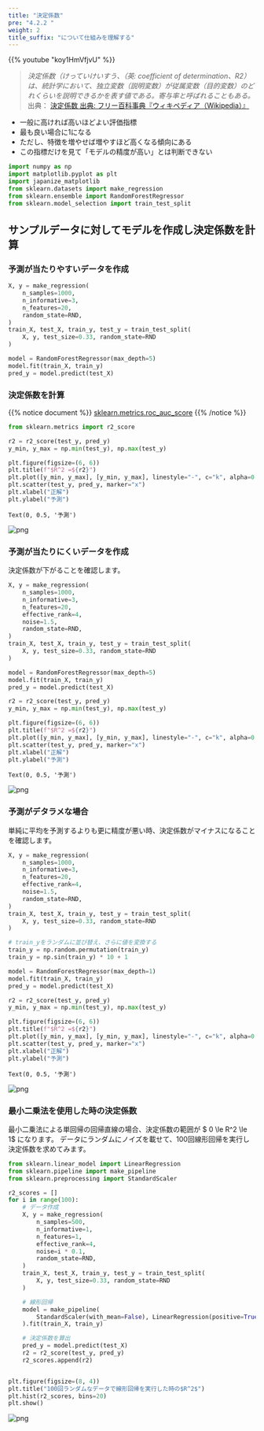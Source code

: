 ```yaml
---
title: "決定係数"
pre: "4.2.2 "
weight: 2
title_suffix: "について仕組みを理解する"
---
```


{{% youtube "koy1HmVfjvU" %}}

> *決定係数（けっていけいすう、（英: coefficient of determination、R2）は、統計学において、独立変数（説明変数）が従属変数（目的変数）のどれくらいを説明できるかを表す値である。寄与率と呼ばれることもある。* 出典：
[決定係数 出典: フリー百科事典『ウィキペディア（Wikipedia）』](https://ja.wikipedia.org/wiki/%E6%B1%BA%E5%AE%9A%E4%BF%82%E6%95%B0)

- 一般に高ければ高いほどよい評価指標
- 最も良い場合に1になる
- ただし、特徴を増やせば増やすほど高くなる傾向にある
- この指標だけを見て「モデルの精度が高い」とは判断できない

```python
import numpy as np
import matplotlib.pyplot as plt
import japanize_matplotlib
from sklearn.datasets import make_regression
from sklearn.ensemble import RandomForestRegressor
from sklearn.model_selection import train_test_split
```


## サンプルデータに対してモデルを作成し決定係数を計算
### 予測が当たりやすいデータを作成


```python
X, y = make_regression(
    n_samples=1000,
    n_informative=3,
    n_features=20,
    random_state=RND,
)
train_X, test_X, train_y, test_y = train_test_split(
    X, y, test_size=0.33, random_state=RND
)

model = RandomForestRegressor(max_depth=5)
model.fit(train_X, train_y)
pred_y = model.predict(test_X)
```

### 決定係数を計算
{{% notice document %}}
[sklearn.metrics.roc_auc_score](https://scikit-learn.org/stable/modules/generated/sklearn.metrics.roc_auc_score.html)
{{% /notice %}}


```python
from sklearn.metrics import r2_score

r2 = r2_score(test_y, pred_y)
y_min, y_max = np.min(test_y), np.max(test_y)

plt.figure(figsize=(6, 6))
plt.title(f"$R^2 =${r2}")
plt.plot([y_min, y_max], [y_min, y_max], linestyle="-", c="k", alpha=0.2)
plt.scatter(test_y, pred_y, marker="x")
plt.xlabel("正解")
plt.ylabel("予測")
```




    Text(0, 0.5, '予測')




    
![png](/images/eval/regression/r2_files/r2_6_1.png)
    


### 予測が当たりにくいデータを作成
決定係数が下がることを確認します。


```python
X, y = make_regression(
    n_samples=1000,
    n_informative=3,
    n_features=20,
    effective_rank=4,
    noise=1.5,
    random_state=RND,
)
train_X, test_X, train_y, test_y = train_test_split(
    X, y, test_size=0.33, random_state=RND
)

model = RandomForestRegressor(max_depth=5)
model.fit(train_X, train_y)
pred_y = model.predict(test_X)
```


```python
r2 = r2_score(test_y, pred_y)
y_min, y_max = np.min(test_y), np.max(test_y)

plt.figure(figsize=(6, 6))
plt.title(f"$R^2 =${r2}")
plt.plot([y_min, y_max], [y_min, y_max], linestyle="-", c="k", alpha=0.2)
plt.scatter(test_y, pred_y, marker="x")
plt.xlabel("正解")
plt.ylabel("予測")
```




    Text(0, 0.5, '予測')




    
![png](/images/eval/regression/r2_files/r2_9_1.png)
    


### 予測がデタラメな場合
単純に平均を予測するよりも更に精度が悪い時、決定係数がマイナスになることを確認します。


```python
X, y = make_regression(
    n_samples=1000,
    n_informative=3,
    n_features=20,
    effective_rank=4,
    noise=1.5,
    random_state=RND,
)
train_X, test_X, train_y, test_y = train_test_split(
    X, y, test_size=0.33, random_state=RND
)

# train_yをランダムに並び替え、さらに値を変換する
train_y = np.random.permutation(train_y)
train_y = np.sin(train_y) * 10 + 1

model = RandomForestRegressor(max_depth=1)
model.fit(train_X, train_y)
pred_y = model.predict(test_X)
```


```python
r2 = r2_score(test_y, pred_y)
y_min, y_max = np.min(test_y), np.max(test_y)

plt.figure(figsize=(6, 6))
plt.title(f"$R^2 =${r2}")
plt.plot([y_min, y_max], [y_min, y_max], linestyle="-", c="k", alpha=0.2)
plt.scatter(test_y, pred_y, marker="x")
plt.xlabel("正解")
plt.ylabel("予測")
```




    Text(0, 0.5, '予測')




    
![png](/images/eval/regression/r2_files/r2_12_1.png)
    


### 最小二乗法を使用した時の決定係数
最小二乗法による単回帰の回帰直線の場合、決定係数の範囲が $ 0 \le R^2 \le 1$ になります。
データにランダムにノイズを載せて、100回線形回帰を実行し決定係数を求めてみます。


```python
from sklearn.linear_model import LinearRegression
from sklearn.pipeline import make_pipeline
from sklearn.preprocessing import StandardScaler

r2_scores = []
for i in range(100):
    # データ作成
    X, y = make_regression(
        n_samples=500,
        n_informative=1,
        n_features=1,
        effective_rank=4,
        noise=i * 0.1,
        random_state=RND,
    )
    train_X, test_X, train_y, test_y = train_test_split(
        X, y, test_size=0.33, random_state=RND
    )

    # 線形回帰
    model = make_pipeline(
        StandardScaler(with_mean=False), LinearRegression(positive=True)
    ).fit(train_X, train_y)

    # 決定係数を算出
    pred_y = model.predict(test_X)
    r2 = r2_score(test_y, pred_y)
    r2_scores.append(r2)


plt.figure(figsize=(8, 4))
plt.title("100回ランダムなデータで線形回帰を実行した時の$R^2$")
plt.hist(r2_scores, bins=20)
plt.show()
```


    
![png](/images/eval/regression/r2_files/r2_14_0.png)
    

